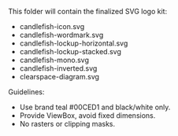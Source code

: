 This folder will contain the finalized SVG logo kit:

- candlefish-icon.svg
- candlefish-wordmark.svg
- candlefish-lockup-horizontal.svg
- candlefish-lockup-stacked.svg
- candlefish-mono.svg
- candlefish-inverted.svg
- clearspace-diagram.svg

Guidelines:

- Use brand teal #00CED1 and black/white only.
- Provide ViewBox, avoid fixed dimensions.
- No rasters or clipping masks.
